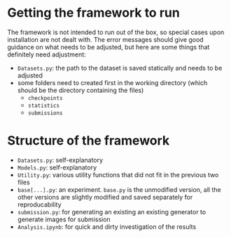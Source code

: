 # Getting the framework to run
The framework is not intended to run out of the box, so special cases upon installation are not dealt with.
The error messages should give good guidance on what needs to be adjusted, but here are some things that definitely need adjustment:
- `Datasets.py`: the path to the dataset is saved statically and needs to be adjusted
- some folders need to created first in the working directory (which should be the directory containing the files)
  - `checkpoints`
  - `statistics`
  - `submissions`
# Structure of the framework
- `Datasets.py`: self-explanatory
- `Models.py`: self-explanatory
- `Utility.py`: various utility functions that did not fit in the previous two files
- `base[...].py`: an experiment. `base.py` is the unmodified version, all the other versions are slightly modified and saved separately for reproducability
- `submission.py`: for generating an existing an existing generator to generate images for submission
- `Analysis.ipynb`: for quick and dirty investigation of the results
